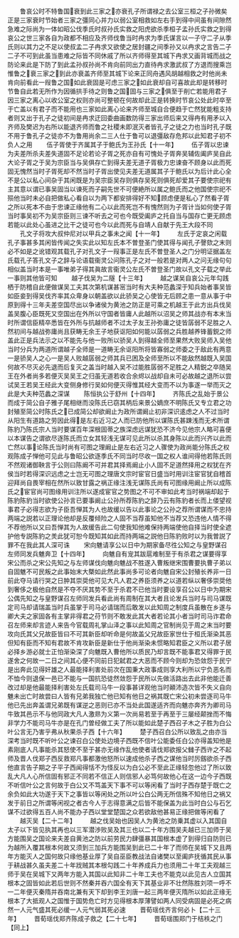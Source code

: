 <!-- { "loadSidebar": true } -->
　　鲁哀公时不特鲁国衰到此三家之亦衰孔子所谓禄之去公室三桓之子孙微矣正是三家衰时节始者三家之彊同心并力以弱公室相救如左右手到得中间虽有间隙然急难之际尚为一体如昭公伐季氏时叔孙氏实救之阳虎欲杀季桓子孟孙氏实救之到得哀公之世三家各自为政都不相应及齐师伐鲁当时冉求为季氏谋言以一子守二子从季氏则以其力之不足以使叔孟二子冉求又欲使之居封疆之间季孙又以冉求之言告二子二子不可到此虽当患难之际皆不同休戚了所以齐师得至其城下冉求又画背城而战之防论来此是下防了到此孟孙叔孙尚不肯向前同出力直待冉求激武叔了方退而搜乘岂惟鲁之衰三家之到此亦衰盖齐师至其城下论来正同舟遇风胡越相救之时他尚未肯向前看此一叚鲁之国如此衰固是可虑三家之如此衰却自可喜故此却是转移时节鲁自此若无所作为因循拱手待之则鲁之国固与三家之俱至于削亡若能用君子因三家之离心以收公室之权则亦尚可整顿在何故却此正是转换时节哀公处此时卒至于亡盖以有君子而不能用也三家如此离心论来齐师至城自合便趋于亡然犹能粗支持者则又出于孔子之徒初间是冉求迂回委曲画数防得三家出师后来又得冉有用矛以入齐师及樊迟为右所以能退齐师而鲁之社稷未即泯灭者皆孔子之徒之力也当时孔子既不用于鲁孔子之徒亦不为鲁用尚余二三人仕于鲁可以退彊敌存危邦以此知君子初不负人之用
　　伍子胥使于齐属其子于鲍氏为王孙氏【十一年】
　　伍子胥以忠谏为夫差所杀夫差失道固不足论若论子胥之死亦自有可愧处子胥奔吴辅佐阖庐吴自此大论子胥之于吴为宗臣当与吴俱存亡到得夫差无道子胥极力忠谏奋不顾身以此而死固无愧然当时子胥死却不然当时子胥出使见夫差无道属其子于鲍氏以为后计此心全不是公以私心间杂于其闲既是为吴宗臣吴存则俱存吴死则俱死却爱其子要使宗祀有主其意以谓已事吴固当以谏死而子嗣先世不可便絶所以属之鲍氏而之他国使宗祀不殒他当时未必自把做私心看自以为两下都安排得好不知顾虑便是私心了然看子胥之所以死本不由于忠谏正缘他有二心以此而死岂不有愧然则为子胥计当如何使子胥当时事吴初不为吴宗臣则三谏不听去之可也今既受阖庐之托自当与国存亡更无顾虑若能以此处心虽进之比干之徒可也今以此而死与自靖人自献于先王大段不同
　　孔文子将攻大叔仲尼对以甲兵之事未之闻【十一年】
　　左氏于定哀之闲载孔子事甚多其闲皆传闻之失实此以知左氏本不曽登圣门使其得与闻孔子謦欬之末则必不如是之讹错观其载孔子对孔文子一叚事正是左氏不曽登圣人之门分明证据盖左氏载孔子答孔文子之辞与论语载衞灵公问陈孔子之对一般若是对两人之问无缘句句相似盖当时本是一事唯弟子得其眞故言衞灵公左氏不曽登圣门故以孔文子载之举此一事则其他皆可知
　　越子伐吴为二隧【十三年】
　　越之谋吴自哀公元年勾践栖于防稽自此便做谋吴工夫其次第机谋甚宻当时有大夫种范蠡深于知兵始者事吴皆如臣妾到得吴伐齐率其众卑身以朝盖欲以此骄吴之心使皆无后顾之患一意从事于中原到得十三年夫差空国尽出以争诸侯为黄池之防正是可乘之机越王于此方出兵伐吴盖吴腹心臣既死又空国出在外所以守国者皆庸人此越所以沼吴之师其战亦有本末当时所谓信臣精卒悉皆在外所与抗越师者不过太子友王孙弥庸之徒皆孱弱不足胜之人然初间与越战弥庸尚且获畴无余王子地获讴阳如何能以孱弱之兵胜越养锋蓄鋭之师盖此正是兵法示之以不能先与他一败所以骄吴人到得越全师至果然大败吴师入吴他当时分兵为两道所谓越子全师是一道畴无余讴阳所将皆寡弱之师委之于敌此有两意一是骄吴人之心一是吴人败越孱弱之师其兵已困及全师至所以不能敌然越既入吴国何故不尽灭必先退而后复灭之盖当时越入吴不过能胜孱弱不足胜之人精鋭之卒随吴王在外者尚多若便灭吴吴王之归虽无道若收合余烬以战却自未可必故越之退所以尝试吴王若吴王经此大变侧身修行吴如何便灭得惟其经大变而不以为事遂一举而灭之此是大夫种范蠡之深谋
　　陈恒执公于舒州【十四年】
　　齐陈氏之乱始于景公而成于简公自子雅子尾相继而没陈氏已窃其柄后来景公嫡庶不明陈氏又专立君之功封殖至简公时陈氏之已成简公却欲阚止为政所谓阚止初非深识逺虑之人不过当时从阳生有道路之劳因此得是左右近习之人而已防他所以谋陈氏甚踈浅而无术所谓陈豹乃陈氏宗人当时要谋百年深根固蒂之族深虑远谋犹恐不济今见他宗人略可喜便以本谋告之谓欲尽逐陈氏而立女其轻浅无谋可见此所以杀其身陈以此而兴齐以此而亡然以事论陈氏当时尚有可图之理阚止是左右近习之人骤使为政尚能分陈氏之权观陈成子惮他可见此与鲁昭公欲逐季氏不同当时尽收一国之权人谁间得他若陈氏则不然观诸御鞅言于公则曰陈阚不可并君其择焉阚止小人固不足道然择用之权犹在齐侯当时若得深识远虑之士岂无可图之理唐文宗时宦官日盛当时用训注宦官犹自稽首迎拜尚自畏宰相在然所以致甘露之祸正缘注浅无谋陈氏尚有可图缘用阚止所以成陈氏之宦官尚可图缘用训注所以遂成宦官之势图之不可不审如此考当时祸端却起于陈豹陈豹当时欲使公孙言已要事阚止公孙所荐陈豹之辞乃云有陈豹者长而上偻望视事君子必得志欲为子臣吾惮其为人也故缓以告以此事论之公孙之荐所谓谋而不忠持两端之説若以正理论他却是反覆倾险之人固不当荐虽知他不当荐又恐违他人情不得不荐他所以又曰吾惮其为人故缓告此二句使我知他难保持两端使他自择当时使全遮护他专説陈豹之羙此犹可恕今既知其如此而持两端之説他日陈豹败时以为我曽説了罪不在我此其人深可诛
　　宋向魋请享公以日中为期家备尽徃公知之与皇野谋召左师同发兵魋奔卫【十四年】
　　向魋自有宠其跋扈难制至于有杀君之谋要得享宋公而杀之宋公先知之与左师谋伐向魋向魋战不胜遂入曹叛继宋围曹要执曹子弟以自固魋不可民叛之此事始末大槩如此然此事尚多可论者向魋自宋公封殖长养非一日前此夺马请行哭之日肿其崇奨他可见大凡人君之养臣须养之以道若纵以奢侈崇奨他到奢侈之极他自然是不夺不厌其势不至于杀君不已他当时要设享召公以日中为期宋公偶先知之与皇野谋召左师同发兵看此尚有周制在其大者且论发兵当时与司马谋既定司马却请瑞盖当时兵虽掌于司马必请瑞而后敢发以此知周之制度兵虽散在乡遂与卿大夫之家固各有主掌非得君之苻节则不敢发此其大者若论其小者当时司马诈君命召左师来却言迹人来告今官载周礼掌山泽之事以此知周之官制尚见于周之末当时要攻向氏其父兄故臣皆曰不可其新臣却听命是何故盖父兄故臣家世仕于桓氏渐染其恶但知有臣而不知有君故不肯攻新臣是新仕于他尚渐染未惯略知君臣之义所以君子居必择乡游必就士正怕渐染深了向魋既入曹他所以质民乃却言既不能事君又得罪于民遂舍之何故一二日之间其心便不同前日犯弑君之大恶而不顾今则却为恐敛怨于民宁是出奔此见得奸雄之人最能择利害处前次在国秉大政事成则享大利所以宁负恶名而不恤今则退保一邑已不能与一国抗恐徒然敛怨于民所以先做活路出去此非他能迁善改过却是他最能择利害处左氏载司马牛一段事甚详观他当时顚沛造次皆不失义自向魋未出亡时故尝曰人皆有兄弟我独亡他已知有他日之祸其既亡宋公初未尝逐司马牛他已先出奔盖谓兄弟既有谋逆之恶则已亦不当处此国遂适齐而向魋亦奔齐为卿司马牛致其邑示不与他同政大凡人激昻为义第一次尚易若至于再至于三屡经颠挫而不悔非学力不能司马牛亦是在孔门曽经做工夫了所以能如此楚子西召子木之子胜为白公叶公言无乃害乎弗从秋果杀子西【十六年】
　　楚子西召白公所以致乱之由亦当深考当时既不听叶公之谏召白公使处边境子西既不信叶公能委任白公亦得盖知他是素刚底人凡事能杀其怒使不至于甚亦无缘作乱他使者请伐郑欲报父雠子西许之不起师及晋人伐郑子西反救郑凡事都激他怒所以速成他杀子西之谋他当时厉劔欲杀子西他直言告子期之子平子西闻得恬不为怪反以为白公必不至此正缘轻忽他过了所以致乱大凡人心所信固有邪正不同若不信正人则信邪人必笃何故他心在这一边今子西既不听信叶公之言何故于白公又不笃盖天下事不可以等闲看了当时子西存楚于既亡之余负如此大功遂于天下之事皆以等闲处之所以叶公白公两无所信殊不知他日之祸又发于前日之所谓等闲视之者古今人于志得意满之后皆不能保盖为此当时白公与石乞谋不过欲得五百人尚不能办子西以堂堂楚国之众若欲敌他甚易正缘把做等闲看了
　　越灭吴【二十二年】
　　越之伐吴始也因吴人为黄池之防乗其虚以入其国自太子以下皆见执其再也以三军潜渉败吴及其三也以二十年方围吴夫越已三加师于吴方能围吴之国论来夫差自黄池之防以前劳民力肆彊暴其国根本虚了到得归自防则已为越所入覆其根本何故又须到三加兵方能围吴到此已二十年了而师在吴城下又且两年方能灭人之国何故只缘他基业厚了吴自巫臣教战法自诸樊以至阖庐抚循其民从事于耕战甚久虽夫差二十年戕贼其本根勾践二十年养成兵力也须用二十年工夫观越三师于吴在吴城下又两年方能入其国以此知非二十年工夫也不能克以此见古人立国其根本之固皆如此若后世则不然秦并吞六国全有天下其基业非不壮然陈胜刘项一呼不一二年便灭秦隋并吞南北兼有天下却到李王刘唐一起三两年便灭隋所以如此正缘无根本了大抵观人之国惟于国势危亡时方见得根本厚薄譬如两人同受病固是必死之病然一人元气盛其死必缓一人元气弱其死必速
　　晋荀瑶伐齐言何必卜【二十三年】
　　晋荀瑶伐郑齐陈成子救之【二十七年】
　　晋荀瑶围郑门于桔柣之门【同上】
